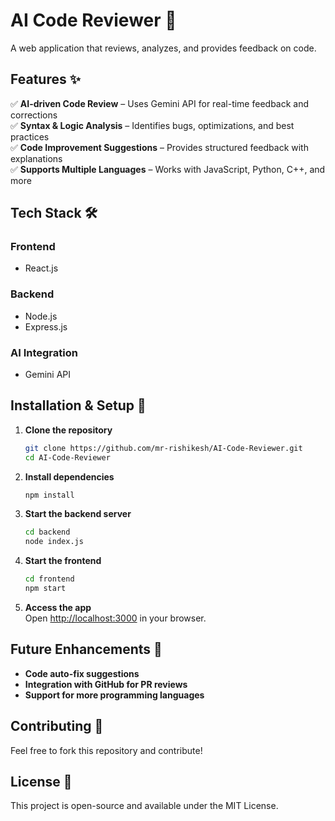 # AI Code Reviewer 🤖  

A web application that reviews, analyzes, and provides feedback on code.  

## Features ✨  
✅ **AI-driven Code Review** – Uses Gemini API for real-time feedback and corrections  
✅ **Syntax & Logic Analysis** – Identifies bugs, optimizations, and best practices  
✅ **Code Improvement Suggestions** – Provides structured feedback with explanations  
✅ **Supports Multiple Languages** – Works with JavaScript, Python, C++, and more  

## Tech Stack 🛠️  

### **Frontend**  
- React.js  

### **Backend**  
- Node.js  
- Express.js  

### **AI Integration**  
- Gemini API  

## Installation & Setup 🚀  

1. **Clone the repository**  
   ```bash
   git clone https://github.com/mr-rishikesh/AI-Code-Reviewer.git
   cd AI-Code-Reviewer
   ```

2. **Install dependencies**  
   ```bash
   npm install
   ```

3. **Start the backend server**  
   ```bash
   cd backend
   node index.js
   ```

4. **Start the frontend**  
   ```bash
   cd frontend
   npm start
   ```

5. **Access the app**  
   Open [http://localhost:3000](http://localhost:3000) in your browser.  

## Future Enhancements 🚀  
- **Code auto-fix suggestions**  
- **Integration with GitHub for PR reviews**  
- **Support for more programming languages**  

## Contributing 🤝  
Feel free to fork this repository and contribute!  

## License 📜  
This project is open-source and available under the MIT License.  
